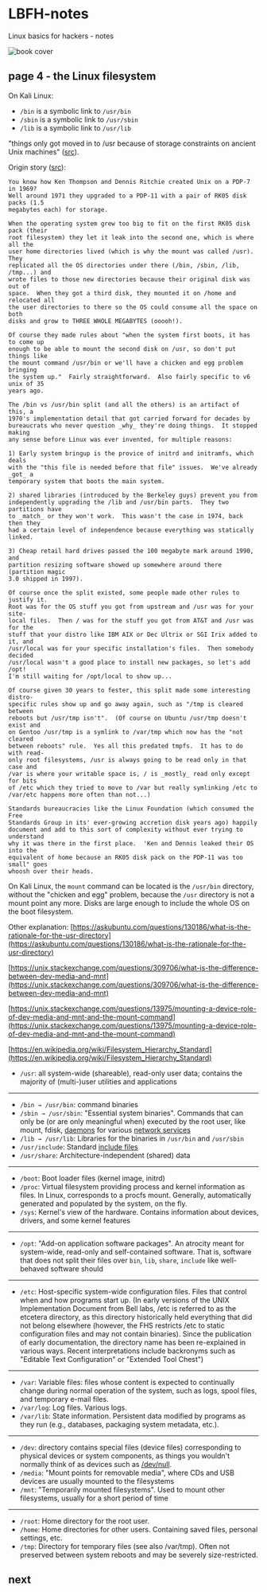 # LBFH-notes
Linux basics for hackers - notes

![book cover](./assets/cover.jpg)

## page 4 - the Linux filesystem

On Kali Linux:
* `/bin` is a symbolic link to `/usr/bin`
* `/sbin` is a symbolic link to `/usr/sbin`
* `/lib` is a symbolic link to `/usr/lib`

"things only got moved in to /usr because of storage constraints on ancient Unix machines" ([src](https://unix.stackexchange.com/questions/266517/why-is-bin-a-symbolic-link-to-usr-bin)).

Origin story ([src](http://lists.busybox.net/pipermail/busybox/2010-December/074114.html)):

```
You know how Ken Thompson and Dennis Ritchie created Unix on a PDP-7 in 1969?  
Well around 1971 they upgraded to a PDP-11 with a pair of RK05 disk packs (1.5 
megabytes each) for storage.

When the operating system grew too big to fit on the first RK05 disk pack (their 
root filesystem) they let it leak into the second one, which is where all the 
user home directories lived (which is why the mount was called /usr).  They 
replicated all the OS directories under there (/bin, /sbin, /lib, /tmp...) and 
wrote files to those new directories because their original disk was out of 
space.  When they got a third disk, they mounted it on /home and relocated all 
the user directories to there so the OS could consume all the space on both 
disks and grow to THREE WHOLE MEGABYTES (ooooh!).

Of course they made rules about "when the system first boots, it has to come up 
enough to be able to mount the second disk on /usr, so don't put things like 
the mount command /usr/bin or we'll have a chicken and egg problem bringing 
the system up."  Fairly straightforward.  Also fairly specific to v6 unix of 35 
years ago.

The /bin vs /usr/bin split (and all the others) is an artifact of this, a 
1970's implementation detail that got carried forward for decades by 
bureaucrats who never question _why_ they're doing things.  It stopped making 
any sense before Linux was ever invented, for multiple reasons:

1) Early system bringup is the provice of initrd and initramfs, which deals 
with the "this file is needed before that file" issues.  We've already _got_ a 
temporary system that boots the main system.

2) shared libraries (introduced by the Berkeley guys) prevent you from 
independently upgrading the /lib and /usr/bin parts.  They two partitions have 
to _match_ or they won't work.  This wasn't the case in 1974, back then they 
had a certain level of independence because everything was statically linked.

3) Cheap retail hard drives passed the 100 megabyte mark around 1990, and 
partition resizing software showed up somewhere around there (partition magic 
3.0 shipped in 1997).

Of course once the split existed, some people made other rules to justify it.  
Root was for the OS stuff you got from upstream and /usr was for your site-
local files.  Then / was for the stuff you got from AT&T and /usr was for the 
stuff that your distro like IBM AIX or Dec Ultrix or SGI Irix added to it, and 
/usr/local was for your specific installation's files.  Then somebody decided 
/usr/local wasn't a good place to install new packages, so let's add /opt!  
I'm still waiting for /opt/local to show up...

Of course given 30 years to fester, this split made some interesting distro-
specific rules show up and go away again, such as "/tmp is cleared between 
reboots but /usr/tmp isn't".  (Of course on Ubuntu /usr/tmp doesn't exist and 
on Gentoo /usr/tmp is a symlink to /var/tmp which now has the "not cleared 
between reboots" rule.  Yes all this predated tmpfs.  It has to do with read-
only root filesystems, /usr is always going to be read only in that case and 
/var is where your writable space is, / is _mostly_ read only except for bits 
of /etc which they tried to move to /var but really symlinking /etc to 
/var/etc happens more often than not...)

Standards bureaucracies like the Linux Foundation (which consumed the Free 
Standards Group in its' ever-growing accretion disk years ago) happily 
document and add to this sort of complexity without ever trying to understand 
why it was there in the first place.  'Ken and Dennis leaked their OS into the 
equivalent of home because an RK05 disk pack on the PDP-11 was too small" goes 
whoosh over their heads.
```

On Kali Linux, the `mount` command can be located is the `/usr/bin` directory, without the "chicken and egg" problem, because the `/usr` directory is not a mount point any more. Disks are large enough to include the whole OS on the boot filesystem.

Other explanation: [https://askubuntu.com/questions/130186/what-is-the-rationale-for-the-usr-directory](https://askubuntu.com/questions/130186/what-is-the-rationale-for-the-usr-directory)

[https://unix.stackexchange.com/questions/309706/what-is-the-difference-between-dev-media-and-mnt](https://unix.stackexchange.com/questions/309706/what-is-the-difference-between-dev-media-and-mnt)

[https://unix.stackexchange.com/questions/13975/mounting-a-device-role-of-dev-media-and-mnt-and-the-mount-command](https://unix.stackexchange.com/questions/13975/mounting-a-device-role-of-dev-media-and-mnt-and-the-mount-command)

[https://en.wikipedia.org/wiki/Filesystem_Hierarchy_Standard](https://en.wikipedia.org/wiki/Filesystem_Hierarchy_Standard)

* `/usr`: all system-wide (shareable), read-only user data; contains the majority of (multi-)user utilities and applications
---
* `/bin → /usr/bin`: command binaries
* `/sbin → /usr/sbin`: "Essential system binaries". Commands that can only be (or are only meaningful when) executed by the root user, like mount, fdisk, [daemons](https://en.wikipedia.org/wiki/Daemon_(computing)) for various [network services](https://en.wikipedia.org/wiki/Network_service)
* `/lib → /usr/lib`: Libraries for the binaries in `/usr/bin` and `/usr/sbin`
* `/usr/include`: Standard [include files](https://en.wikipedia.org/wiki/Include_directive)
* `/usr/share`: Architecture-independent (shared) data
---
* `/boot`: Boot loader files (kernel image, initrd)
* `/proc`: Virtual filesystem providing process and kernel information as files. In Linux, corresponds to a procfs mount. Generally, automatically generated and populated by the system, on the fly. 
* `/sys`: Kernel's view of the hardware. Contains information about devices, drivers, and some kernel features
---
* `/opt`: "Add-on application software packages". An atrocity meant for system-wide, read-only and self-contained software. That is, software that does not split their files over `bin`, `lib`, `share`, `include` like well-behaved software should
---
* `/etc`: Host-specific system-wide configuration files. Files that control when and how programs start up. (In early versions of the UNIX Implementation Document from Bell labs, /etc is referred to as the etcetera directory, as this directory historically held everything that did not belong elsewhere (however, the FHS restricts /etc to static configuration files and may not contain binaries). Since the publication of early documentation, the directory name has been re-explained in various ways. Recent interpretations include backronyms such as "Editable Text Configuration" or "Extended Tool Chest")
---
* `/var`: Variable files: files whose content is expected to continually change during normal operation of the system, such as logs, spool files, and temporary e-mail files. 
* `/var/log`: Log files. Various logs. 
* `/var/lib`: State information. Persistent data modified by programs as they run (e.g., databases, packaging system metadata, etc.). 
---
* `/dev`: directory contains special files (device files) corresponding to physical devices or system components, as things you wouldn't normally think of as devices such as [/dev/null](https://en.wikipedia.org/wiki/Null_device).
* `/media`: "Mount points for removable media", where CDs and USB devices are usually mounted to the filesystems
* `/mnt`: "Temporarily mounted filesystems". Used to mount other filesystems, usually for a short period of time
---
* `/root`: Home directory for the root user. 
* `/home`: Home directories for other users. Containing saved files, personal settings, etc. 
* `/tmp`: Directory for temporary files (see also /var/tmp). Often not preserved between system reboots and may be severely size-restricted. 

## next